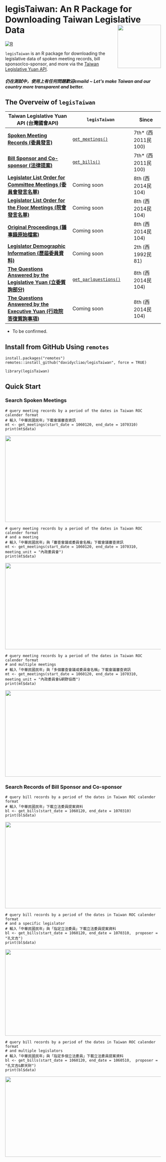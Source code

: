 # legisTaiwan: An R Package for Downloading Taiwan Legislative Data <img src="https://raw.githack.com/davidycliao/figures/master/hexsticker_tw.png" width="140" align="right" /> <br /> 

[![R](https://github.com/davidycliao/legisTaiwan/actions/workflows/r.yml/badge.svg)](https://github.com/davidycliao/legisTaiwan/actions/workflows/r.yml)

`legisTaiwan` is an R package for downloading the legislative data of spoken meeting records, bill sponsor/co-sponsor, and more via the [Taiwan Legislative Yuan API](https://www.ly.gov.tw/Home/Index.aspx). 







##### 仍在測試中，使用上有任何問題歡迎emaild ~ Let's make Taiwan and our country more transparent and better. 


## The Overveiw of `legisTaiwan`


| Taiwan Legislative Yuan API (台灣國會API)  <img width=400/>                                                      | `legisTaiwan` <img width=250/> |     Since <img width=250/>  |
| ---------------------------------------------------------------------------------------------------------------- | ------------------------------ | --------------------------- |
|[**Spoken Meeting Records (委員發言)**](https://www.ly.gov.tw/Pages/List.aspx?nodeid=154)                         | [`get_meetings()`]()           |  7th* (西2011民100)         |
|[**Bill Sponsor and Co-sponsor (法律提案)**](https://www.ly.gov.tw/Pages/List.aspx?nodeid=154)                    | [`get_bills()`]()              |  7th* (西2011民100)         |
|[**Legislator List Order for Committee Meetings (委員會發言名單)**](https://data.ly.gov.tw/getds.action?id=223)   | Coming soon                    |  8th  (西2014民104)         |
|[**Legislator List Order for the Floor Meetings (院會發言名單)**](https://data.ly.gov.tw/getds.action?id=221)     | Coming soon                    |  8th  (西2014民104)         |
|[**Original Proceedings  (議事錄原始檔案)**](https://data.ly.gov.tw/getds.action?id=45)                           | Coming soon                    |  8th  (西2014民104)         |
|[**Legislator Demographic Information (歷屆委員資料)**](https://data.ly.gov.tw/getds.action?id=16)                | Coming soon                    |  2th  (西1992民 81)         |
|[**The Questions Answered by the Legislative Yuan (立委質詢部分)**](https://data.ly.gov.tw/getds.action?id=6)     | [`get_parlquestions()`]()      |  8th  (西2014民104)         |
|[**The Questions Answered by the Executive Yuan (行政院答復質詢事項)**](https://data.ly.gov.tw/getds.action?id=1) | Coming soon                    |  8th  (西2014民104)         |


* To be confirmed. 

## Install from GitHub Using `remotes`

```
install.packages("remotes")
remotes::install_github("davidycliao/legisTaiwan", force = TRUE)
```
```
library(legisTaiwan)
```

## Quick Start

### Search Spoken Meetings

```
# query meeting records by a period of the dates in Taiwan ROC calender format
# 輸入「中華民國民年」下載會議審查資訊
mt <- get_meetings(start_date = 1060120, end_date = 1070310)
print(mt$data)
```
<p align="center">
  <img width="950" height="280" src="https://raw.githack.com/davidycliao/figures/master/1.png" >
</p>

```
# query meeting records by a period of the dates in Taiwan ROC calender format 
# and a meeting
# 輸入「中華民國民年」與「審查會議或委員會名稱」下載會議審查資訊
mt <- get_meetings(start_date = 1060120, end_date = 1070310, meeting_unit = "內政委員會")
print(mt$data)
```
<p align="center">
  <img width="950" height="280" src="https://raw.githack.com/davidycliao/figures/master/2.png" >
</p>

```
# query meeting records by a period of the dates in Taiwan ROC calender format 
# and multiple meetings
# 輸入「中華民國民年」與「多個審查會議或委員會名稱」下載會議審查資訊
mt <- get_meetings(start_date = 1060120, end_date = 1070310, meeting_unit = "內政委員會&朝野協商")
print(mt$data)
```
<p align="center">
  <img width="950" height="280" src="https://raw.githack.com/davidycliao/figures/master/3.png" >
</p>

### Search Records of Bill Sponsor and Co-sponsor

```
# query bill records by a period of the dates in Taiwan ROC calender format
# 輸入「中華民國民年」下載立法委員提案資料
bl <- get_bills(start_date = 1060120, end_date = 1070310)
print(bl$data)
```
<p align="center">
  <img width="950" height="280" src="https://raw.githack.com/davidycliao/figures/master/4.png" >
</p>

```
# query bill records by a period of the dates in Taiwan ROC calender format 
# and a specific legislator 
# 輸入「中華民國民年」與「指定立法委員」下載立法委員提案資料
bl <- get_bills(start_date = 1060120, end_date = 1070310,  proposer = "孔文吉")
print(bl$data)
```
<p align="center">
  <img width="950" height="280" src="https://raw.githack.com/davidycliao/figures/master/5.png" >
</p>

```
# query bill records by a period of the dates in Taiwan ROC calender format 
# and multiple legislators 
# 輸入「中華民國民年」與「指定多個立法委員」下載立法委員提案資料
bl <- get_bills(start_date = 1060120, end_date = 1060510,  proposer = "孔文吉&鄭天財")
print(bl$data)
```
<p align="center">
  <img width="950" height="260" src="https://raw.githack.com/davidycliao/figures/master/6.png" >
</p>



